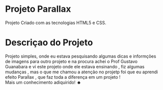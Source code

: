 <h1> Projeto Parallax  </h1>
<p> Projeto  Criado com as tecnologias HTML5 e CSS.</p>

<h1>Descriçao do Projeto</h1>
<p> Projeto simples, onde eu estava  pesquisando algumas dicas e informções de imagens para outro projeto  e na procura achei o Prof Gustavo Guanabara  e vi este projeto onde ele estava ensinando , fiz algumas mudanças , mas o que me chamou a atenção  no projetp foi que eu aprendi efeito Parallax , que faz toda a diferença em um projeto !
<br>
Mais um conhecimento adiquirido! ☻ </p>
